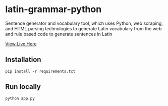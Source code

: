 # latin-grammar-python 

Sentence generator and vocabulary tool, which uses Python, web scraping, and HTML parsing technologies to generate Latin vocabulary from the web and rule based code to generate sentences in Latin

[View Live Here](https://latin-sentence-generator.onrender.com/)

## Installation 

`pip install -r requirements.txt`

## Run locally 

`python app.py`
